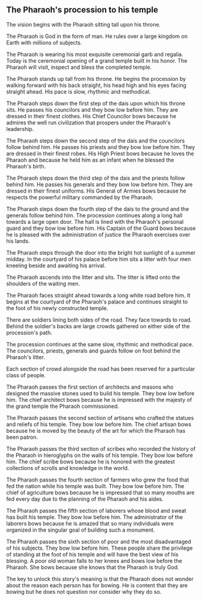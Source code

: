 ## The Pharaoh's procession to his temple

The vision begins with the Pharaoh sitting tall upon his throne. 

The Pharaoh is God in the form of man. He rules over a large kingdom on Earth with millions of subjects.

The Pharaoh is wearing his most exquisite ceremonial garb and regalia. Today is the ceremonial opening of a grand temple built in his honor. The Pharaoh will visit, inspect and bless the completed temple.

The Pharaoh stands up tall from his throne. He begins the procession by walking forward with his back straight, his head high and his eyes facing straight ahead. His pace is slow, rhythmic and methodical.

The Pharaoh steps down the first step of the dais upon which his throne sits. He passes his councilors and they bow low before him. They are dressed in their finest clothes. His Chief Councilor bows because he admires the well run civilization that prospers under the Pharaoh's leadership.

The Pharaoh steps down the second step of the dais and the councilors follow behind him. He passes his priests and they bow low before him. They are dressed in their finest robes. His High Priest bows because he loves the Pharaoh and because he held him as an infant when he blessed the Pharaoh's birth.

The Pharaoh steps down the third step of the dais and the priests follow behind him. He passes his generals and they bow low before him. They are dressed in their finest uniforms. His General of Armies bows because he respects the powerful military commanded by the Pharaoh.

The Pharaoh steps down the fourth step of the dais to the ground and the generals follow behind him. The procession continues along a long hall towards a large open door. The hall is lined with the Pharaoh's personal guard and they bow low before him. His Captain of the Guard bows because he is pleased with the administration of justice the Pharaoh exercises over his lands.

The Pharaoh steps through the door into the bright hot sunlight of a summer midday. In the courtyard of his palace before him sits a litter with four men kneeling beside and awaiting his arrival. 

The Pharaoh ascends into the litter and sits. The litter is lifted onto the shoulders of the waiting men.

The Pharaoh faces straight ahead towards a long white road before him. It begins at the courtyard of the Pharaoh's palace and continues straight to the foot of his newly constructed temple. 

There are soldiers lining both sides of the road. They face towards to road. Behind the soldier's backs are large crowds gathered on either side of the procession's path.

The procession continues at the same slow, rhythmic and methodical pace. The councilors, priests, generals and guards follow on foot behind the Pharaoh's litter.

Each section of crowd alongside the road has been reserved for a particular class of people.

The Pharaoh passes the first section of architects and masons who designed the massive stones used to build his temple. They bow low before him. The chief architect bows because he is impressed with the majesty of the grand temple the Pharaoh commissioned.

The Pharaoh passes the second section of artisans who crafted the statues and reliefs of his temple. They bow low before him. The chief artisan bows because he is moved by the beauty of the art for which the Pharaoh has been patron.

The Pharaoh passes the third section of scribes who recorded the history of the Pharaoh in hieroglyphs on the walls of his temple. They bow low before him. The chief scribe bows because he is honored with the greatest collections of scrolls and knowledge in the world.

The Pharaoh passes the fourth section of farmers who grew the food that fed the nation while his temple was built. They bow low before him. The chief of agriculture bows because he is impressed that so many mouths are fed every day due to the planning of the Pharaoh and his aides.

The Pharaoh passes the fifth section of laborers whose blood and sweat has built his temple. They bow low before him. The administrator of the laborers bows because he is amazed that so many individuals were organized in the singular goal of building such a monument.

The Pharaoh passes the sixth section of poor and the most disadvantaged of his subjects. They bow low before him. These people share the privilege of standing at the foot of his temple and will have the best view of his blessing. A poor old woman falls to her knees and bows low before the Pharaoh. She bows because she knows that the Pharaoh is truly God.

The key to unlock this story's meaning is that the Pharaoh does not wonder about the reason each person has for bowing. He is content that they are bowing but he does not question nor consider why they do so.
